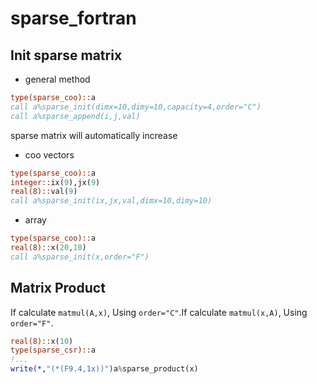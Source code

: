 # sparse_fortran
## Init sparse matrix
- general method
``` fortran
type(sparse_coo)::a
call a%sparse_init(dimx=10,dimy=10,capacity=4,order="C")
call a%sparse_append(i,j,val)
```

sparse matrix will automatically increase
- coo vectors

``` fortran
type(sparse_coo)::a
integer::ix(9),jx(9)
real(8)::val(9)
call a%sparse_init(ix,jx,val,dimx=10,dimy=10)
```
- array
``` fortran
type(sparse_coo)::a
real(8)::x(20,10)
call a%sparse_init(x,order="F")

```
## Matrix Product

If calculate `matmul(A,x)`, Using `order="C"`.If calculate `matmul(x,A)`, Using `order="F"`.

``` fortran
real(8)::x(10)
type(sparse_csr)::a
!...
write(*,"(*(F9.4,1x))")a%sparse_product(x)
```
